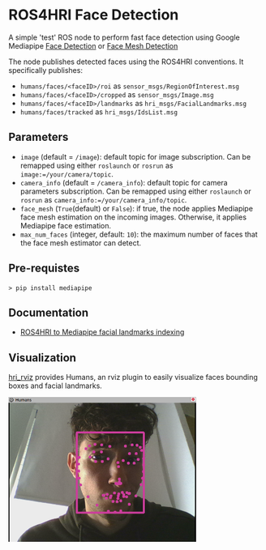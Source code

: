 ROS4HRI Face Detection
======================

A simple 'test' ROS node to perform fast face detection using Google Mediapipe
[Face Detection](https://google.github.io/mediapipe/solutions/face_detection)
or [Face Mesh 
Detection](https://google.github.io/mediapipe/solutions/face_mesh.html)


The node publishes detected faces using the ROS4HRI conventions. 
It specifically publishes:

- `humans/faces/<faceID>/roi` as `sensor_msgs/RegionOfInterest.msg`
- `humans/faces/<faceID>/cropped` as `sensor_msgs/Image.msg`
- `humans/faces/<faceID>/landmarks` as `hri_msgs/FacialLandmarks.msg`
- `humans/faces/tracked` as `hri_msgs/IdsList.msg`


Parameters
----------

- ``image`` (default = ``/image``): default topic for image subscription. 
  Can be remapped using either ``roslaunch`` or ``rosrun`` as 
  ``image:=/your/camera/topic``.   
- ``camera_info`` (default = ``/camera_info``): default topic for camera 
  parameters subscription. Can be remapped using either ``roslaunch`` 
  or ``rosrun`` as ``camera_info:=/your/camera_info/topic``.
- ``face_mesh`` (``True``(default) or ``False``): if true, the node applies 
  Mediapipe face mesh estimation on the incoming images. Otherwise, it applies
  Mediapipe face estimation. 
- ``max_num_faces`` (integer, default: ``10``): 
  the maximum number of faces that the face mesh estimator can detect.

Pre-requistes
-------------

```
> pip install mediapipe
```
Documentation
-------------

- [ROS4HRI to Mediapipe facial 
landmarks indexing](doc/mediapipe_face_mesh_2_ros4hri.md)

Visualization
-------------

[hri_rviz](../hri_rviz) provides Humans, an rviz plugin to easily visualize 
faces bounding boxes and facial landmarks.

![features visualization in RViz](doc/visualization.png)
